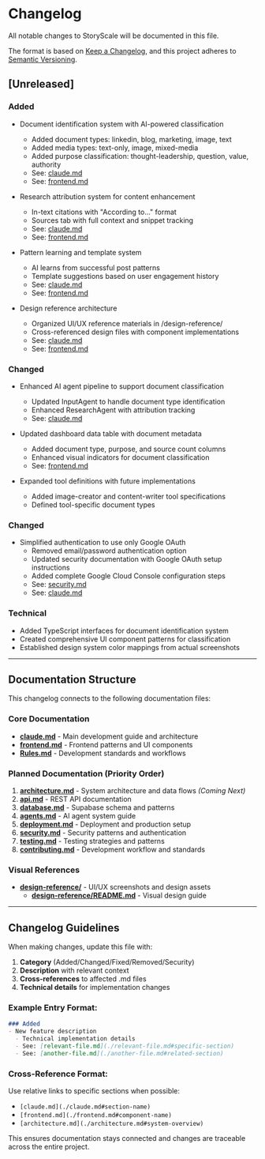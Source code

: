 # Changelog

All notable changes to StoryScale will be documented in this file.

The format is based on [Keep a Changelog](https://keepachangelog.com/en/1.0.0/),
and this project adheres to [Semantic Versioning](https://semver.org/spec/v2.0.0.html).

## [Unreleased]

### Added
- Document identification system with AI-powered classification
  - Added document types: linkedin, blog, marketing, image, text
  - Added media types: text-only, image, mixed-media
  - Added purpose classification: thought-leadership, question, value, authority
  - See: [claude.md](./claude.md#document-identification--tools)
  - See: [frontend.md](./frontend.md#document-identification-ui-patterns)

- Research attribution system for content enhancement
  - In-text citations with "According to..." format
  - Sources tab with full context and snippet tracking
  - See: [claude.md](./claude.md#research-attribution-system)
  - See: [frontend.md](./frontend.md#research-attribution-components)

- Pattern learning and template system
  - AI learns from successful post patterns
  - Template suggestions based on user engagement history
  - See: [claude.md](./claude.md#pattern-learning--templates)
  - See: [frontend.md](./frontend.md#pattern-learning-ui-components)

- Design reference architecture
  - Organized UI/UX reference materials in /design-reference/
  - Cross-referenced design files with component implementations
  - See: [claude.md](./claude.md#design-reference-architecture)
  - See: [frontend.md](./frontend.md#design-reference-architecture)

### Changed
- Enhanced AI agent pipeline to support document classification
  - Updated InputAgent to handle document type identification
  - Enhanced ResearchAgent with attribution tracking
  - See: [claude.md](./claude.md#ai-agent-pipeline)

- Updated dashboard data table with document metadata
  - Added document type, purpose, and source count columns
  - Enhanced visual indicators for document classification
  - See: [frontend.md](./frontend.md#data-table-pattern-with-document-classification)

- Expanded tool definitions with future implementations
  - Added image-creator and content-writer tool specifications
  - Defined tool-specific document types

### Changed
- Simplified authentication to use only Google OAuth
  - Removed email/password authentication option
  - Updated security documentation with Google OAuth setup instructions
  - Added complete Google Cloud Console configuration steps
  - See: [security.md](./security.md#google-oauth-setup-requirements)
  - See: [claude.md](./claude.md#document-identification--tools)

### Technical
- Added TypeScript interfaces for document identification system
- Created comprehensive UI component patterns for classification
- Established design system color mappings from actual screenshots

---

## Documentation Structure

This changelog connects to the following documentation files:

### Core Documentation
- **[claude.md](./claude.md)** - Main development guide and architecture
- **[frontend.md](./frontend.md)** - Frontend patterns and UI components  
- **[Rules.md](./Rules.md)** - Development standards and workflows

### Planned Documentation (Priority Order)
1. **[architecture.md](./architecture.md)** - System architecture and data flows *(Coming Next)*
2. **[api.md](./api.md)** - REST API documentation
3. **[database.md](./database.md)** - Supabase schema and patterns
4. **[agents.md](./agents.md)** - AI agent system guide
5. **[deployment.md](./deployment.md)** - Deployment and production setup
6. **[security.md](./security.md)** - Security patterns and authentication
7. **[testing.md](./testing.md)** - Testing strategies and patterns
8. **[contributing.md](./contributing.md)** - Development workflow and standards

### Visual References
- **[design-reference/](./design-reference/)** - UI/UX screenshots and design assets
  - **[design-reference/README.md](./design-reference/README.md)** - Visual design guide

---

## Changelog Guidelines

When making changes, update this file with:

1. **Category** (Added/Changed/Fixed/Removed/Security)
2. **Description** with relevant context
3. **Cross-references** to affected .md files
4. **Technical details** for implementation changes

### Example Entry Format:
```markdown
### Added
- New feature description
  - Technical implementation details
  - See: [relevant-file.md](./relevant-file.md#specific-section)
  - See: [another-file.md](./another-file.md#related-section)
```

### Cross-Reference Format:
Use relative links to specific sections when possible:
- `[claude.md](./claude.md#section-name)`
- `[frontend.md](./frontend.md#component-name)`
- `[architecture.md](./architecture.md#system-overview)`

This ensures documentation stays connected and changes are traceable across the entire project.